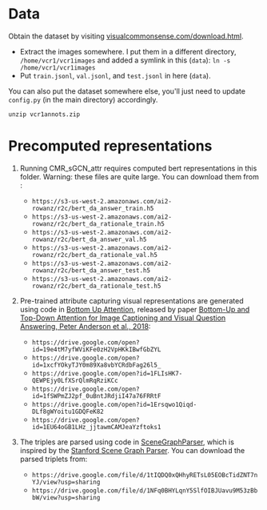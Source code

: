 # Data

Obtain the dataset by visiting [visualcommonsense.com/download.html](https://visualcommonsense.com/download.html). 
 - Extract the images somewhere. I put them in a different directory, `/home/vcr1/vcr1images` and added a symlink in this (`data`): `ln -s /home/vcr1/vcr1images`
 - Put `train.jsonl`, `val.jsonl`, and `test.jsonl` in here (`data`).
 
You can also put the dataset somewhere else, you'll just need to update `config.py` (in the main directory) accordingly.
```
unzip vcr1annots.zip
```

# Precomputed representations
1. Running CMR_sGCN_attr requires computed bert representations in this folder. Warning: these files are quite large. You can download them from :
    * `https://s3-us-west-2.amazonaws.com/ai2-rowanz/r2c/bert_da_answer_train.h5`
    * `https://s3-us-west-2.amazonaws.com/ai2-rowanz/r2c/bert_da_rationale_train.h5`
    * `https://s3-us-west-2.amazonaws.com/ai2-rowanz/r2c/bert_da_answer_val.h5`
    * `https://s3-us-west-2.amazonaws.com/ai2-rowanz/r2c/bert_da_rationale_val.h5`
    * `https://s3-us-west-2.amazonaws.com/ai2-rowanz/r2c/bert_da_answer_test.h5`
    * `https://s3-us-west-2.amazonaws.com/ai2-rowanz/r2c/bert_da_rationale_test.h5`

2. Pre-trained attribute capturing visual representations are generated using code in [Bottom Up Attention](https://github.com/peteanderson80/bottom-up-attention), released by paper [Bottom-Up and Top-Down Attention for Image Captioning and Visual Question Answering, Peter Anderson et al., 2018](https://arxiv.org/abs/1707.07998):
    * `https://drive.google.com/open?id=19e4tM7yfWViKFe0zH2VpHKkIBwfGbZYL`
    * `https://drive.google.com/open?id=1xcfYOkyTJY0m89Xa8vbYCRdbFag26l5_`
    * `https://drive.google.com/open?id=1FLIsHK7-QEWPEjy0LfXSrQlmRqRziKCc`
    * `https://drive.google.com/open?id=1fSWPmZJ2pf_0uBntJRdjiI47a76FRRtF`
    * `https://drive.google.com/open?id=1Ersqwo1Qiqd-DLf8gWYoitu1GDQFeK82`
    * `https://drive.google.com/open?id=1EU64oGB1LHz_jjtawmCAMJeaYzftoks1`

3. The triples are parsed using code in [SceneGraphParser](https://github.com/vacancy/SceneGraphParser), which is inspired by the [Stanford Scene Graph Parser](https://nlp.stanford.edu/software/scenegraph-parser.shtml). You can download the parsed triplets from:
    * `https://drive.google.com/file/d/1tIQDQ0xQHhyRETsL05EOBcTidZNT7nYJ/view?usp=sharing`
    * `https://drive.google.com/file/d/1NFq0BHYLqnY5SlfOIBJUavu9M53zBbbW/view?usp=sharing`